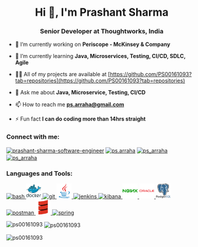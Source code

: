 <h1 align="center">Hi 👋, I'm Prashant Sharma</h1>
<h3 align="center">Senior Developer at Thoughtworks, India</h3>

- 🔭 I’m currently working on **Periscope - McKinsey & Company**

- 🌱 I’m currently learning **Java, Microservices, Testing, CI/CD, SDLC, Agile**

- 👨‍💻 All of my projects are available at [https://github.com/PS00161093?tab=repositories](https://github.com/PS00161093?tab=repositories)

- 💬 Ask me about **Java, Microservice, Testing, CI/CD**

- 📫 How to reach me **ps.arraha@gmail.com**

- ⚡ Fun fact **I can do coding more than 14hrs straight**

<h3 align="left">Connect with me:</h3>
<p align="left">
<a href="https://linkedin.com/in/prashant-sharma-software-engineer" target="blank"><img align="center" src="https://raw.githubusercontent.com/rahuldkjain/github-profile-readme-generator/master/src/images/icons/Social/linked-in-alt.svg" alt="prashant-sharma-software-engineer" height="30" width="40" /></a>
<a href="https://fb.com/ps.arraha" target="blank"><img align="center" src="https://raw.githubusercontent.com/rahuldkjain/github-profile-readme-generator/master/src/images/icons/Social/facebook.svg" alt="ps.arraha" height="30" width="40" /></a>
<a href="https://www.hackerrank.com/ps_arraha" target="blank"><img align="center" src="https://raw.githubusercontent.com/rahuldkjain/github-profile-readme-generator/master/src/images/icons/Social/hackerrank.svg" alt="ps_arraha" height="30" width="40" /></a>
<a href="https://www.leetcode.com/ps_arraha" target="blank"><img align="center" src="https://raw.githubusercontent.com/rahuldkjain/github-profile-readme-generator/master/src/images/icons/Social/leet-code.svg" alt="ps_arraha" height="30" width="40" /></a>
</p>

<h3 align="left">Languages and Tools:</h3>
<p align="left"> <a href="https://www.gnu.org/software/bash/" target="_blank" rel="noreferrer"> <img src="https://www.vectorlogo.zone/logos/gnu_bash/gnu_bash-icon.svg" alt="bash" width="40" height="40"/> </a> <a href="https://www.docker.com/" target="_blank" rel="noreferrer"> <img src="https://raw.githubusercontent.com/devicons/devicon/master/icons/docker/docker-original-wordmark.svg" alt="docker" width="40" height="40"/> </a> <a href="https://git-scm.com/" target="_blank" rel="noreferrer"> <img src="https://www.vectorlogo.zone/logos/git-scm/git-scm-icon.svg" alt="git" width="40" height="40"/> </a> <a href="https://www.java.com" target="_blank" rel="noreferrer"> <img src="https://raw.githubusercontent.com/devicons/devicon/master/icons/java/java-original.svg" alt="java" width="40" height="40"/> </a> <a href="https://www.jenkins.io" target="_blank" rel="noreferrer"> <img src="https://www.vectorlogo.zone/logos/jenkins/jenkins-icon.svg" alt="jenkins" width="40" height="40"/> </a> <a href="https://www.elastic.co/kibana" target="_blank" rel="noreferrer"> <img src="https://www.vectorlogo.zone/logos/elasticco_kibana/elasticco_kibana-icon.svg" alt="kibana" width="40" height="40"/> </a> <a href="https://www.nginx.com" target="_blank" rel="noreferrer"> <img src="https://raw.githubusercontent.com/devicons/devicon/master/icons/nginx/nginx-original.svg" alt="nginx" width="40" height="40"/> </a> <a href="https://www.oracle.com/" target="_blank" rel="noreferrer"> <img src="https://raw.githubusercontent.com/devicons/devicon/master/icons/oracle/oracle-original.svg" alt="oracle" width="40" height="40"/> </a> <a href="https://www.postgresql.org" target="_blank" rel="noreferrer"> <img src="https://raw.githubusercontent.com/devicons/devicon/master/icons/postgresql/postgresql-original-wordmark.svg" alt="postgresql" width="40" height="40"/> </a> <a href="https://postman.com" target="_blank" rel="noreferrer"> <img src="https://www.vectorlogo.zone/logos/getpostman/getpostman-icon.svg" alt="postman" width="40" height="40"/> </a> <a href="https://www.scala-lang.org" target="_blank" rel="noreferrer"> <img src="https://raw.githubusercontent.com/devicons/devicon/master/icons/scala/scala-original.svg" alt="scala" width="40" height="40"/> </a> <a href="https://spring.io/" target="_blank" rel="noreferrer"> <img src="https://www.vectorlogo.zone/logos/springio/springio-icon.svg" alt="spring" width="40" height="40"/> </a> </p>

<p><img align="left" src="https://github-readme-stats.vercel.app/api/top-langs?username=ps00161093&show_icons=true&locale=en&layout=compact" alt="ps00161093" /></p>

<p>&nbsp;<img align="center" src="https://github-readme-stats.vercel.app/api?username=ps00161093&show_icons=true&locale=en" alt="ps00161093" /></p>

<p><img align="center" src="https://github-readme-streak-stats.herokuapp.com/?user=ps00161093&" alt="ps00161093" /></p>
